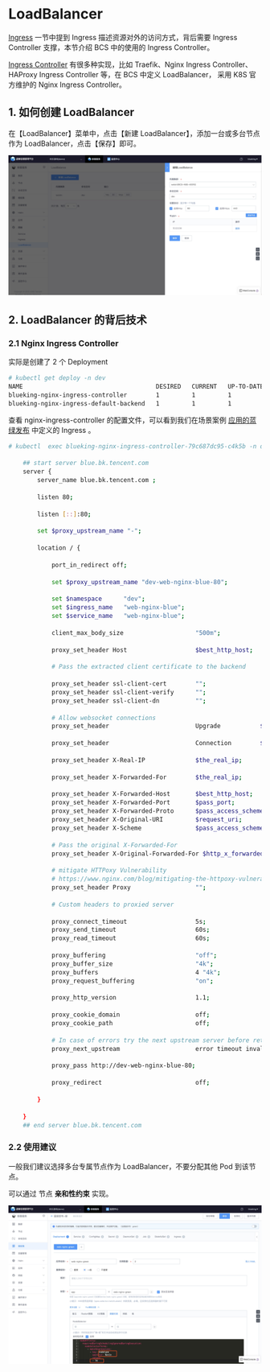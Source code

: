 # LoadBalancer

[Ingress](../../../Function/k8s/service/ingress.md) 一节中提到 Ingress 描述资源对外的访问方式，背后需要 Ingress Controller 支撑，本节介绍 BCS 中的使用的 Ingress Controller。

[Ingress Controller](https://kubernetes.io/docs/concepts/services-networking/ingress-controllers/) 有很多种实现，比如 Traefik、Nginx Ingress Controller、 HAProxy Ingress Controller 等，在 BCS 中定义 LoadBalancer， 采用 K8S 官方维护的 Nginx Ingress Controller。



## 1. 如何创建 LoadBalancer

在【LoadBalancer】菜单中，点击【新建 LoadBalancer】，添加一台或多台节点作为 LoadBalancer，点击【保存】即可。

![-w1653](media/15683668713785.jpg)


## 2. LoadBalancer 的背后技术

### 2.1 Nginx Ingress Controller

实际是创建了 2 个 Deployment

```bash
# kubectl get deploy -n dev
NAME                                     DESIRED   CURRENT   UP-TO-DATE   AVAILABLE   AGE
blueking-nginx-ingress-controller        1         1         1            1           32h
blueking-nginx-ingress-default-backend   1         1         1            1           32h
```

查看 nginx-ingress-controller 的配置文件，可以看到我们在场景案例 [应用的蓝绿发布](../../..//Scenes/Bcs_blue_green_deployment.md) 中定义的 Ingress 。

```bash
# kubectl  exec blueking-nginx-ingress-controller-79c687dc95-c4k5b -n dev -- cat /etc/nginx/nginx.conf

    ## start server blue.bk.tencent.com
    server {
        server_name blue.bk.tencent.com ;

        listen 80;

        listen [::]:80;

        set $proxy_upstream_name "-";

        location / {

            port_in_redirect off;

            set $proxy_upstream_name "dev-web-nginx-blue-80";

            set $namespace      "dev";
            set $ingress_name   "web-nginx-blue";
            set $service_name   "web-nginx-blue";

            client_max_body_size                    "500m";

            proxy_set_header Host                   $best_http_host;

            # Pass the extracted client certificate to the backend

            proxy_set_header ssl-client-cert        "";
            proxy_set_header ssl-client-verify      "";
            proxy_set_header ssl-client-dn          "";

            # Allow websocket connections
            proxy_set_header                        Upgrade           $http_upgrade;

            proxy_set_header                        Connection        $connection_upgrade;

            proxy_set_header X-Real-IP              $the_real_ip;

            proxy_set_header X-Forwarded-For        $the_real_ip;

            proxy_set_header X-Forwarded-Host       $best_http_host;
            proxy_set_header X-Forwarded-Port       $pass_port;
            proxy_set_header X-Forwarded-Proto      $pass_access_scheme;
            proxy_set_header X-Original-URI         $request_uri;
            proxy_set_header X-Scheme               $pass_access_scheme;

            # Pass the original X-Forwarded-For
            proxy_set_header X-Original-Forwarded-For $http_x_forwarded_for;

            # mitigate HTTPoxy Vulnerability
            # https://www.nginx.com/blog/mitigating-the-httpoxy-vulnerability-with-nginx/
            proxy_set_header Proxy                  "";

            # Custom headers to proxied server

            proxy_connect_timeout                   5s;
            proxy_send_timeout                      60s;
            proxy_read_timeout                      60s;

            proxy_buffering                         "off";
            proxy_buffer_size                       "4k";
            proxy_buffers                           4 "4k";
            proxy_request_buffering                 "on";

            proxy_http_version                      1.1;

            proxy_cookie_domain                     off;
            proxy_cookie_path                       off;

            # In case of errors try the next upstream server before returning an error
            proxy_next_upstream                     error timeout invalid_header http_502 http_503 http_504;

            proxy_pass http://dev-web-nginx-blue-80;

            proxy_redirect                          off;

        }

    }
    ## end server blue.bk.tencent.com
```


### 2.2 使用建议
一般我们建议选择多台专属节点作为 LoadBalancer，不要分配其他 Pod 到该节点。

可以通过 节点 **亲和性约束** 实现。

![-w1678](media/15683681052985.jpg)
